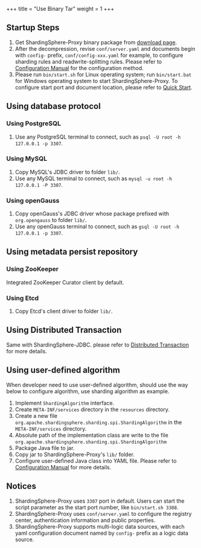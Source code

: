 +++
title = "Use Binary Tar"
weight = 1
+++

## Startup Steps

1. Get ShardingSphere-Proxy binary package from [download page](https://shardingsphere.apache.org/document/current/en/downloads/).
2. After the decompression, revise `conf/server.yaml` and documents begin with `config-` prefix, `conf/config-xxx.yaml` for example, to configure sharding rules and readwrite-splitting rules. Please refer to [Configuration Manual](/en/user-manual/shardingsphere-proxy/yaml-config/) for the configuration method.
3. Please run `bin/start.sh` for Linux operating system; run `bin/start.bat` for Windows operating system to start ShardingSphere-Proxy. To configure start port and document location, please refer to [Quick Start](/en/quick-start/shardingsphere-proxy-quick-start/).

## Using database protocol

### Using PostgreSQL

1. Use any PostgreSQL terminal to connect, such as `psql -U root -h 127.0.0.1 -p 3307`.

### Using MySQL

1. Copy MySQL's JDBC driver to folder `lib/`.
2. Use any MySQL terminal to connect, such as `mysql -u root -h 127.0.0.1 -P 3307`.

### Using openGauss

1. Copy openGauss's JDBC driver whose package prefixed with `org.opengauss` to folder `lib/`.
2. Use any openGauss terminal to connect, such as `gsql -U root -h 127.0.0.1 -p 3307`.

## Using metadata persist repository

### Using ZooKeeper

Integrated ZooKeeper Curator client by default.

### Using Etcd

1. Copy Etcd's client driver to folder `lib/`.

## Using Distributed Transaction

Same with ShardingSphere-JDBC.
please refer to [Distributed Transaction](/en/user-manual/shardingsphere-jdbc/special-api/transaction/) for more details.

## Using user-defined algorithm

When developer need to use user-defined algorithm, should use the way below to configure algorithm, use sharding algorithm as example. 

1. Implement `ShardingAlgorithm` interface.
2. Create `META-INF/services` directory in the `resources` directory.
3. Create a new file `org.apache.shardingsphere.sharding.spi.ShardingAlgorithm` in the `META-INF/services` directory.
4. Absolute path of the implementation class are write to the file `org.apache.shardingsphere.sharding.spi.ShardingAlgorithm`
5. Package Java file to jar.
6. Copy jar to ShardingSphere-Proxy's `lib/` folder.
7. Configure user-defined Java class into YAML file. Please refer to [Configuration Manual](/en/user-manual/shardingsphere-proxy/yaml-config/) for more details.

## Notices

1. ShardingSphere-Proxy uses `3307` port in default. Users can start the script parameter as the start port number, like `bin/start.sh 3308`.
2. ShardingSphere-Proxy uses `conf/server.yaml` to configure the registry center, authentication information and public properties.
3. ShardingSphere-Proxy supports multi-logic data sources, with each yaml configuration document named by `config-` prefix as a logic data source.
